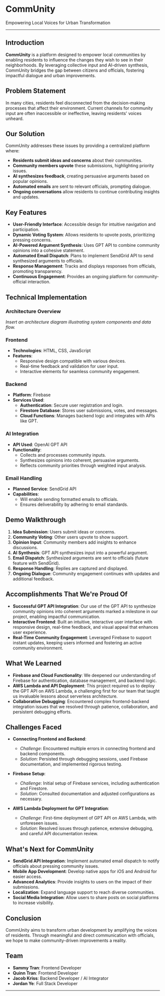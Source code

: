# CommUnity

Empowering Local Voices for Urban Transformation

---

## Introduction

**CommUnity** is a platform designed to empower local communities by enabling residents to influence the changes they wish to see in their neighborhoods. By leveraging collective input and AI-driven synthesis, CommUnity bridges the gap between citizens and officials, fostering impactful dialogue and urban improvements.

## Problem Statement

In many cities, residents feel disconnected from the decision-making processes that affect their environment. Current channels for community input are often inaccessible or ineffective, leaving residents' voices unheard.

## Our Solution

CommUnity addresses these issues by providing a centralized platform where:

- **Residents submit ideas and concerns** about their communities.
- **Community members upvote** these submissions, highlighting priority issues.
- **AI synthesizes feedback**, creating persuasive arguments based on popular opinions.
- **Automated emails** are sent to relevant officials, prompting dialogue.
- **Ongoing conversations** allow residents to continue contributing insights and updates.

## Key Features

- **User-Friendly Interface**: Accessible design for intuitive navigation and participation.
- **Dynamic Voting System**: Allows residents to upvote posts, prioritizing pressing concerns.
- **AI-Powered Argument Synthesis**: Uses GPT API to combine community opinions into a cohesive statement.
- **Automated Email Dispatch**: Plans to implement SendGrid API to send synthesized arguments to officials.
- **Response Management**: Tracks and displays responses from officials, promoting transparency.
- **Continuous Engagement**: Provides an ongoing platform for community-official interaction.

## Technical Implementation

### Architecture Overview

*Insert an architecture diagram illustrating system components and data flow.*

### Frontend

- **Technologies**: HTML, CSS, JavaScript
- **Features**:
  - Responsive design compatible with various devices.
  - Real-time feedback and validation for user input.
  - Interactive elements for seamless community engagement.

### Backend

- **Platform**: Firebase
- **Services Used**:
  - **Authentication**: Secure user registration and login.
  - **Firestore Database**: Stores user submissions, votes, and messages.
  - **Cloud Functions**: Manages backend logic and integrates with APIs like GPT.

### AI Integration

- **API Used**: OpenAI GPT API
- **Functionality**:
  - Collects and processes community inputs.
  - Synthesizes opinions into coherent, persuasive arguments.
  - Reflects community priorities through weighted input analysis.

### Email Handling

- **Planned Service**: SendGrid API
- **Capabilities**:
  - Will enable sending formatted emails to officials.
  - Ensures deliverability by adhering to email standards.

## Demo Walkthrough

1. **Idea Submission**: Users submit ideas or concerns.
2. **Community Voting**: Other users upvote to show support.
3. **Opinion Input**: Community members add insights to enhance discussions.
4. **AI Synthesis**: GPT API synthesizes input into a powerful argument.
5. **Email Dispatch**: Synthesized arguments are sent to officials (future feature with SendGrid).
6. **Response Handling**: Replies are captured and displayed.
7. **Ongoing Dialogue**: Community engagement continues with updates and additional feedback.

## Accomplishments That We're Proud Of

- **Successful GPT API Integration**: Our use of the GPT API to synthesize community opinions into coherent arguments marked a milestone in our project, enabling impactful communication.
- **Interactive Frontend**: Built an intuitive, interactive user interface with responsive design, real-time feedback, and visual appeal that enhances user experience.
- **Real-Time Community Engagement**: Leveraged Firebase to support instant updates, keeping users informed and fostering an active community environment.

## What We Learned

- **Firebase and Cloud Functionality**: We deepened our understanding of Firebase for authentication, database management, and backend logic.
- **AWS Lambda and API Deployment**: This project required us to deploy the GPT API on AWS Lambda, a challenging first for our team that taught us invaluable lessons about serverless architecture.
- **Collaborative Debugging**: Encountered complex frontend-backend integration issues that we resolved through patience, collaboration, and persistent debugging efforts.

## Challenges Faced

- **Connecting Frontend and Backend**:
  - *Challenge*: Encountered multiple errors in connecting frontend and backend components.
  - *Solution*: Persisted through debugging sessions, used Firebase documentation, and implemented rigorous testing.

- **Firebase Setup**:
  - *Challenge*: Initial setup of Firebase services, including authentication and Firestore.
  - *Solution*: Consulted documentation and adjusted configurations as necessary.

- **AWS Lambda Deployment for GPT Integration**:
  - *Challenge*: First-time deployment of GPT API on AWS Lambda, with unforeseen issues.
  - *Solution*: Resolved issues through patience, extensive debugging, and careful API documentation review.

## What's Next for CommUnity

- **SendGrid API Integration**: Implement automated email dispatch to notify officials about pressing community issues.
- **Mobile App Development**: Develop native apps for iOS and Android for easier access.
- **Advanced Analytics**: Provide insights to users on the impact of their submissions.
- **Localization**: Expand language support to reach diverse communities.
- **Social Media Integration**: Allow users to share posts on social platforms to increase visibility.

## Conclusion

CommUnity aims to transform urban development by amplifying the voices of residents. Through meaningful and direct communication with officials, we hope to make community-driven improvements a reality.

## Team

- **Sammy Tran**: Frontend Developer
- **Quinn Tran**: Frontend Developer
- **Jacob Kriss**: Backend Developer / AI Integrator
- **Jordan Ye**: Full Stack Developer
---

